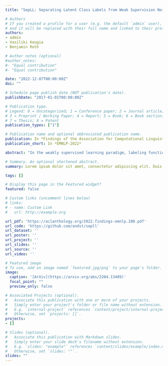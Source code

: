 ```yaml
---
title: "SepLL: Separating Latent Class Labels from Weak Supervision Noise"

# Authors
# If you created a profile for a user (e.g. the default `admin` user), write the username (folder name) here 
# and it will be replaced with their full name and linked to their profile.
authors:
- admin
- Vasiliki Kougia
- Benjamin Roth

# Author notes (optional)
#author_notes:
#- "Equal contribution"
#- "Equal contribution"

date: "2022-12-07T00:00:00Z"
doi: ""

# Schedule page publish date (NOT publication's date).
publishDate: "2017-01-01T00:00:00Z"

# Publication type.
# Legend: 0 = Uncategorized; 1 = Conference paper; 2 = Journal article;
# 3 = Preprint / Working Paper; 4 = Report; 5 = Book; 6 = Book section;
# 7 = Thesis; 8 = Patent
publication_types: ["1"]

# Publication name and optional abbreviated publication name.
publication: In *Findings of the Association for Computational Linguistics, EMNLP 2022*
publication_short: In *EMNLP-2022*

abstract: "In the weakly supervised learning paradigm, labeling functions automatically assign heuristic, often noisy, labels to data samples. In this work, we provide a method for learning from weak labels by separating two types of complementary information associated with the labeling functions: information related to the target label and information specific to one labeling function only. Both types of information are reflected to different degrees by all labeled instances. In contrast to previous works that aimed at correcting or removing wrongly labeled instances, we learn a branched deep model that uses all data as-is, but splits the labeling function information in the latent space. Specifically, we propose the end-to-end model SepLL which extends a transformer classifier by introducing a latent space for labeling function specific and task-specific information. The learning signal is only given by the labeling functions matches, no pre-processing or label model is required for our method. Notably, the task prediction is made from the latent layer without any direct task signal. Experiments on Wrench text classification tasks show that our model is competitive with the state-of-the-art, and yields a new best average performance."

# Summary. An optional shortened abstract.
summary: Lorem ipsum dolor sit amet, consectetur adipiscing elit. Duis posuere tellus ac convallis placerat. Proin tincidunt magna sed ex sollicitudin condimentum.

tags: []

# Display this page in the Featured widget?
featured: false

# Custom links (uncomment lines below)
# links:
# - name: Custom Link
#   url: http://example.org

url_pdf: 'https://aclanthology.org/2022.findings-emnlp.288.pdf'
url_code: 'https://github.com/andst/sepll'
url_dataset: ''
url_poster: ''
url_project: ''
url_slides: ''
url_source: ''
url_video: ''

# Featured image
# To use, add an image named `featured.jpg/png` to your page's folder. 
image:
  caption: '[ArXiv](https://arxiv.org/abs/2204.13409)'
  focal_point: ""
  preview_only: false

# Associated Projects (optional).
#   Associate this publication with one or more of your projects.
#   Simply enter your project's folder or file name without extension.
#   E.g. `internal-project` references `content/project/internal-project/index.md`.
#   Otherwise, set `projects: []`.
projects:
- []

# Slides (optional).
#   Associate this publication with Markdown slides.
#   Simply enter your slide deck's filename without extension.
#   E.g. `slides: "example"` references `content/slides/example/index.md`.
#   Otherwise, set `slides: ""`.
slides: ""
---
```

